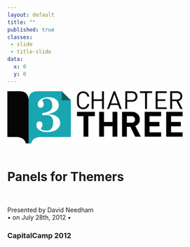 ```yaml
---
layout: default
title: ""
published: true
classes:
 - slide
 - title-slide
data:
  x: 0
  y: 0
---
```

<img src="images/C3LogoHuge.png" width="400px" />
<br />
<br />
<h1>Panels for Themers</h1>
<br />
<p>Presented by David Needham<br />
&#8226; on July 28th, 2012 &#8226;</p>
<h3 class="center">CapitalCamp 2012</h3>
